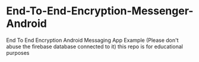 # End-To-End-Encryption-Messenger-Android
End To End Encryption Android Messaging App Example (Please don't abuse the firebase database connected to it) this repo is for educational purposes
